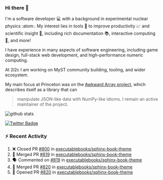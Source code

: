 ### Hi there 👋 

I'm a software developer 💻 with a background in experimental nuclear physics :atom:. My interest lies in tools :wrench: to improve productivity :chart_with_upwards_trend: and scientific insight :telescope:, including rich documentation 📚, interactive computing 🧮, and more! 

I have experience in many aspects of software engineering, including game design, full-stack web development, and high-performance numeric computing. 

At 2i2c I am working on MyST community building, tooling, and wider ecosystem. 

My main focus at Princeton was on the [Awkward Array project](awkward-array.org/), which describes itself as a library that can 
> manipulate JSON-like data with NumPy-like idioms. I remain an active maintainer of the project. 

![github stats](https://github-readme-stats.vercel.app/api?username=agoose77&show_icons=true&hide_rank=true&hide_title=true&bg_color=30,e76445,904e95&text_color=efe3ec&icon_color=efe3ec)
<!--
**agoose77/agoose77** is a ✨ _special_ ✨ repository because its `README.md` (this file) appears on your GitHub profile.

Here are some ideas to get you started:

- 🔭 I’m currently working on ...
- 🌱 I’m currently learning ...
- 👯 I’m looking to collaborate on ...
- 🤔 I’m looking for help with ...
- 💬 Ask me about ...
- 📫 How to reach me: ...
- 😄 Pronouns: ...
- ⚡ Fun fact: ...
-->

[![Twitter Badge](https://img.shields.io/twitter/follow/agoose77?style=flat-square&logo=Twitter&logoColor=white&color=cornflowerblue)](https://twitter.com/agoose77)

### :zap: Recent Activity

<!--START_SECTION:activity-->
1. ❌ Closed PR [#800](https://github.com/executablebooks/sphinx-book-theme/pull/800) in [executablebooks/sphinx-book-theme](https://github.com/executablebooks/sphinx-book-theme)
2. 🎉 Merged PR [#819](https://github.com/executablebooks/sphinx-book-theme/pull/819) in [executablebooks/sphinx-book-theme](https://github.com/executablebooks/sphinx-book-theme)
3. 🗣 Commented on [#819](https://github.com/executablebooks/sphinx-book-theme/pull/819#issuecomment-1959727678) in [executablebooks/sphinx-book-theme](https://github.com/executablebooks/sphinx-book-theme)
4. 🎉 Merged PR [#820](https://github.com/executablebooks/sphinx-book-theme/pull/820) in [executablebooks/sphinx-book-theme](https://github.com/executablebooks/sphinx-book-theme)
5. 💪 Opened PR [#820](https://github.com/executablebooks/sphinx-book-theme/pull/820) in [executablebooks/sphinx-book-theme](https://github.com/executablebooks/sphinx-book-theme)
<!--END_SECTION:activity-->
